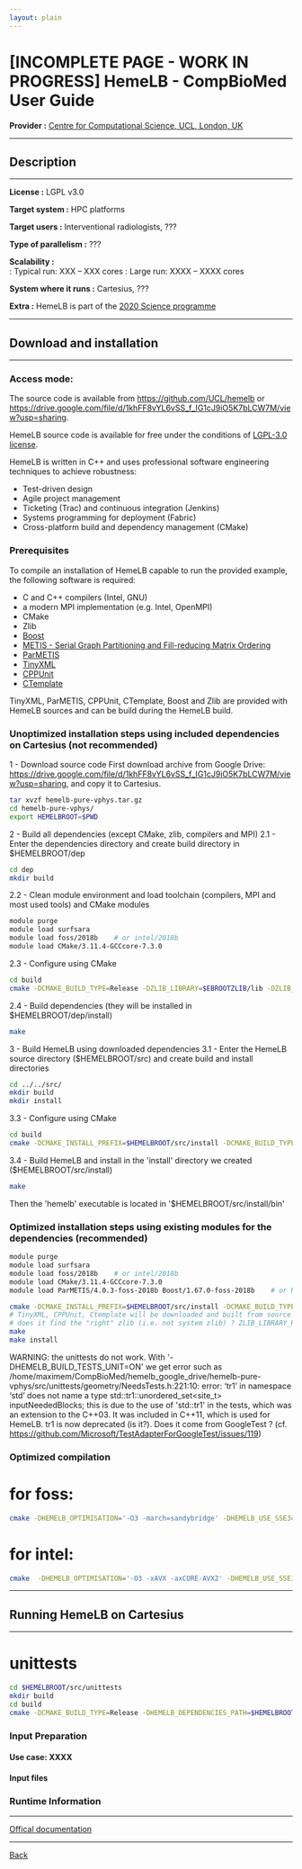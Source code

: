 ```yaml
---
layout: plain
---
```


# [INCOMPLETE PAGE - WORK IN PROGRESS] HemeLB - CompBioMed User Guide

**Provider :** [Centre for Computational Science, UCL, London, UK ](http://ccs.chem.ucl.ac.uk/)

---
## Description
---

**License :** LGPL v3.0

**Target system :**  HPC platforms

**Target users :** Interventional radiologists, ???

**Type of parallelism :** ???

**Scalability :**	
: Typical run: XXX – XXX cores
: Large run: XXXX – XXXX cores

**System where it runs :** Cartesius, ???

**Extra :** HemeLB is part of the [2020 Science programme](http://www.2020science.net/software/hemelb.html)

---
## Download and installation
---

### Access mode:

The source code is available from https://github.com/UCL/hemelb or 
https://drive.google.com/file/d/1khFF8vYL6vSS_f_IG1cJ9iO5K7bLCW7M/view?usp=sharing.

HemeLB source code is available for free under the conditions of [LGPL-3.0 license](https://www.gnu.org/licenses/lgpl-3.0.html).

HemeLB is written in C++ and uses professional software engineering techniques to achieve robustness:
- Test-driven design
- Agile project management
- Ticketing (Trac) and continuous integration (Jenkins)
- Systems programming for deployment (Fabric)
- Cross-platform build and dependency management (CMake)

### Prerequisites

To compile an installation of HemeLB capable to run the provided example, the following software is required:
- C and C++ compilers (Intel, GNU)
- a modern MPI implementation (e.g. Intel, OpenMPI)
- CMake
- Zlib
- [Boost](https://www.boost.org/)
- [METIS - Serial Graph Partitioning and Fill-reducing Matrix Ordering](http://glaros.dtc.umn.edu/gkhome/metis/metis/overview) 
- [ParMETIS](http://glaros.dtc.umn.edu/gkhome/metis/parmetis/overview)
- [TinyXML](https://sourceforge.net/projects/tinyxml/)
- [CPPUnit](https://sourceforge.net/projects/cppunit/)
- [CTemplate](http://goog-ctemplate.sourceforge.net/)

TinyXML, ParMETIS, CPPUnit, CTemplate, Boost and Zlib are provided with HemeLB sources and can be build during the HemeLB build.


### Unoptimized installation steps using included dependencies on Cartesius (not recommended)

1 - Download source code
First download archive from Google Drive: https://drive.google.com/file/d/1khFF8vYL6vSS_f_IG1cJ9iO5K7bLCW7M/view?usp=sharing, and copy it to Cartesius.
```bash
tar xvzf hemelb-pure-vphys.tar.gz
cd hemelb-pure-vphys/
export HEMELBROOT=$PWD
```

2 - Build all dependencies (except CMake, zlib, compilers and MPI)
2.1 - Enter the dependencies directory and create build directory in $HEMELBROOT/dep
```bash
cd dep
mkdir build
```

2.2 - Clean module environment and load toolchain (compilers, MPI and most used tools) and CMake modules
```bash
module purge
module load surfsara
module load foss/2018b    # or intel/2018b
module load CMake/3.11.4-GCCcore-7.3.0
```

2.3 - Configure using CMake
```bash
cd build
cmake -DCMAKE_BUILD_TYPE=Release -DZLIB_LIBRARY=$EBROOTZLIB/lib -DZLIB_INCLUDE_DIR=$EBROOTZLIB/include ..
```

2.4 - Build dependencies (they will be installed in $HEMELBROOT/dep/install)
```bash
make
```

3 - Build HemeLB using downloaded dependencies
3.1 - Enter the HemeLB source directory ($HEMELBROOT/src) and create build and install directories
```bash
cd ../../src/
mkdir build
mkdir install
```

3.3 - Configure using CMake
```bash
cd build
cmake -DCMAKE_INSTALL_PREFIX=$HEMELBROOT/src/install -DCMAKE_BUILD_TYPE=Release ..
```

3.4 - Build HemeLB and install in the 'install' directory we created ($HEMELBROOT/src/install)
```bash
make
```
Then the 'hemelb' executable is located in '$HEMELBROOT/src/install/bin'


### Optimized installation steps using existing modules for the dependencies (recommended)
```bash
module purge
module load surfsara
module load foss/2018b    # or intel/2018b
module load CMake/3.11.4-GCCcore-7.3.0
module load ParMETIS/4.0.3-foss-2018b Boost/1.67.0-foss-2018b    # or ParMETIS/4.0.3-intel-2018b Boost/1.67.0-intel-2018b

cmake -DCMAKE_INSTALL_PREFIX=$HEMELBROOT/src/install -DCMAKE_BUILD_TYPE=Release -DPARMETIS_LIBRARY=$EBROOTPARMETIS/lib/libparmetis.a -DPARMETIS_INCLUDE_DIRS=$EBROOTPARMETIS/include -DMETIS_LIBRARY=$EBROOTPARMETIS/lib/libmetis.a -DMETIS_INCLUDE_DIRS=$EBROOTPARMETIS/include -DBoost_DIR=$EBROOTBOOST/lib -DBoost_INCLUDE_DIR=$EBROOTBOOST/include -DZLIB_LIBRARY=$EBROOTZLIB/lib/libz.a -DZLIB_INCLUDE_DIR=$EBROOTZLIB/include ..
# TinyXML, CPPUnit, Ctemplate will be downloaded and built from source
# does it find the "right" zlib (i.e. not system zlib) ? ZLIB_LIBRARY_RELEASE ZLIB_LIBRARY_DEBUG
make
make install
```

WARNING: the unittests do not work.
       With '-DHEMELB_BUILD_TESTS_UNIT=ON'
        we get error such as 
          /home/maximem/CompBioMed/hemelb_google_drive/hemelb-pure-vphys/src/unittests/geometry/NeedsTests.h:221:10: error: ‘tr1’ in namespace ‘std’ does not name a type
          std::tr1::unordered_set<site_t> inputNeededBlocks;
        this is due to the use of 'std::tr1' in the tests, which was an extension to the C++03. It was included in C++11, which is used for HemeLB. tr1 is now deprecated (is it?). Does it come from GoogleTest ? (cf. https://github.com/Microsoft/TestAdapterForGoogleTest/issues/119)


### Optimized compilation
# for foss:
```bash
cmake -DHEMELB_OPTIMISATION='-O3 -march=sandybridge' -DHEMELB_USE_SSE3=OFF -DCMAKE_INSTALL_PREFIX=$HEMELBROOT/src/install -DCMAKE_BUILD_TYPE=Release -DPARMETIS_LIBRARY=$EBROOTPARMETIS/lib/libparmetis.a -DPARMETIS_INCLUDE_DIRS=$EBROOTPARMETIS/include -DMETIS_LIBRARY=$EBROOTPARMETIS/lib/libmetis.a -DMETIS_INCLUDE_DIRS=$EBROOTPARMETIS/include -DBoost_DIR=$EBROOTBOOST/lib -DBoost_INCLUDE_DIR=$EBROOTBOOST/include -DZLIB_LIBRARY=$EBROOTZLIB/lib/libz.a -DZLIB_INCLUDE_DIR=$EBROOTZLIB/include ..
```

# for intel:
```bash
cmake  -DHEMELB_OPTIMISATION='-O3 -xAVX -axCORE-AVX2' -DHEMELB_USE_SSE3=OFF -DCMAKE_INSTALL_PREFIX=$HEMELBROOT/src/install -DCMAKE_BUILD_TYPE=Release -DPARMETIS_LIBRARY=$EBROOTPARMETIS/lib/libparmetis.a -DPARMETIS_INCLUDE_DIRS=$EBROOTPARMETIS/include -DMETIS_LIBRARY=$EBROOTPARMETIS/lib/libmetis.a -DMETIS_INCLUDE_DIRS=$EBROOTPARMETIS/include -DBoost_DIR=$EBROOTBOOST/lib -DBoost_INCLUDE_DIR=$EBROOTBOOST/include -DZLIB_LIBRARY=$EBROOTZLIB/lib/libz.a -DZLIB_INCLUDE_DIR=$EBROOTZLIB/include -DCMAKE_CXX_COMPILER=$EBROOTICC/bin/icpc -DCMAKE_C_COMPILER=$EBROOTICC/bin/icc ..
```

---
## Running HemeLB on Cartesius
---
# unittests
```bash
cd $HEMELBROOT/src/unittests
mkdir build
cd build
cmake -DCMAKE_BUILD_TYPE=Release -DHEMELB_DEPENDENCIES_PATH=$HEMELBROOT/dep/ -DHEMELB_DEPENDENCIES_INSTALL_PATH=$HEMELBROOT/dep/install ..
```

### Input Preparation

#### Use case: XXXX

#### Input files

### Runtime Information


---

[Offical documentation](https://github.com/UCL/hemelb)

---

[Back](../..)
